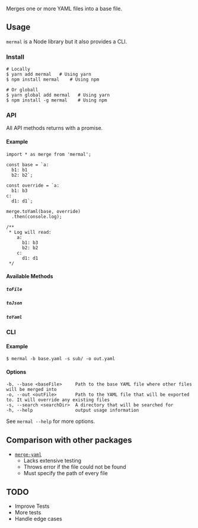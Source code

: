 Merges one or more YAML files into a base file.

## Usage

`mermal` is a Node library but it also provides a CLI.

### Install

```
# Locally
$ yarn add mermal   # Using yarn
$ npm install mermal    # Using npm

# Or globall
$ yarn global add mermal   # Using yarn
$ npm install -g mermal    # Using npm
```

### API

All API methods returns with a promise.

#### Example

```
import * as merge from 'mermal';

const base = `a:
  b1: b1
  b2: b2`;

const override = `a:
  b1: b3
c:
  d1: d1`;

merge.toYaml(base, override)
  .then(console.log);

/**
 * Log will read:
    a:
      b1: b3
      b2: b2
    c:
      d1: d1
 */

```

#### Available Methods

##### `toFile`
##### `toJson`
##### `toYaml`

### CLI

#### Example

```
$ mermal -b base.yaml -s sub/ -o out.yaml
```

#### Options

```
-b, --base <baseFile>     Path to the base YAML file where other files will be merged into
-o, --out <outFile>       Path to the YAML file that will be exported to. It will override any existing files
-s, --search <searchDir>  A directory that will be searched for
-h, --help                output usage information
```

See `mermal --help` for more options.

## Comparison with other packages

* [`merge-yaml`](https://github.com/skapoor/merge-yaml)
  * Lacks extensive testing
  * Throws error if the file could not be found
  * Must specify the path of every file

## TODO

* Improve Tests
* More tests
* Handle edge cases